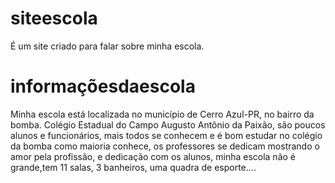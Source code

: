 # siteescola
É um site criado para falar sobre minha escola.
# informaçõesdaescola
Minha escola está localizada no município de Cerro Azul-PR, no bairro da bomba.
Colégio Estadual do Campo Augusto Antônio da Paixão, são poucos alunos e funcionários, mais todos se conhecem e
é bom estudar no colégio da bomba como maioria conhece, os professores se dedicam mostrando o amor pela profissão, e dedicação com os alunos, minha escola não é grande,tem 11 salas, 3 banheiros, uma quadra de esporte....
